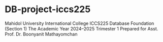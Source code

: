 # DB-project-iccs225

Mahidol University International College
ICCS225 Database Foundation (Section 1)
The Academic Year 2024–2025 Trimester 1
Prepared for
Asst. Prof. Dr. Boonyanit Mathayomchan

